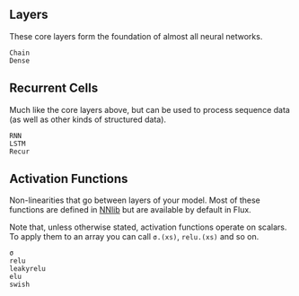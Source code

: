 ## Layers

These core layers form the foundation of almost all neural networks.

```@docs
Chain
Dense
```

## Recurrent Cells

Much like the core layers above, but can be used to process sequence data (as well as other kinds of structured data).

```@docs
RNN
LSTM
Recur
```

## Activation Functions

Non-linearities that go between layers of your model. Most of these functions are defined in [NNlib](https://github.com/FluxML/NNlib.jl) but are available by default in Flux.

Note that, unless otherwise stated, activation functions operate on scalars. To apply them to an array you can call `σ.(xs)`, `relu.(xs)` and so on.

```@docs
σ
relu
leakyrelu
elu
swish
```
